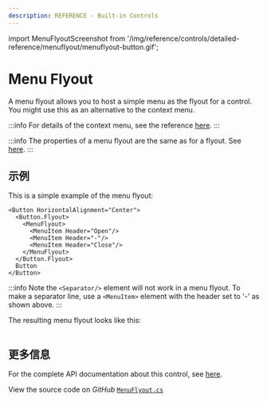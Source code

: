 ```yaml
---
description: REFERENCE - Built-in Controls
---
```


import MenuFlyoutScreenshot from '/img/reference/controls/detailed-reference/menuflyout/menuflyout-button.gif';

# Menu Flyout

A menu flyout allows you to host a simple menu as the flyout for a control. You might use this as an alternative to the context menu.

:::info
For details of the context menu, see the reference [here](../contextmenu.md).
:::

:::info
The properties of a menu flyout are the same as for a flyout. See [here](../flyouts.md).
:::

## 示例

This is a simple example of the menu flyout:

```
<Button HorizontalAlignment="Center">
  <Button.Flyout>
    <MenuFlyout>
      <MenuItem Header="Open"/>
      <MenuItem Header="-"/>
      <MenuItem Header="Close"/>        
    </MenuFlyout>
  </Button.Flyout>
  Button
</Button>
```

:::info
Note the `<Separator/>` element will not work in a menu flyout. To make a separator line, use a `<MenuItem>` element with the header set to '-' as shown above.
:::

The resulting menu flyout looks like this:

<img src={MenuFlyoutScreenshot} alt="" />

## 更多信息

For the complete API documentation about this control, see [here](http://reference.avaloniaui.net/api/Avalonia.Controls/MenuFlyout/).

View the source code on _GitHub_ [`MenuFlyout.cs`](https://github.com/AvaloniaUI/Avalonia/blob/master/src/Avalonia.Controls/Flyouts/MenuFlyout.cs)
